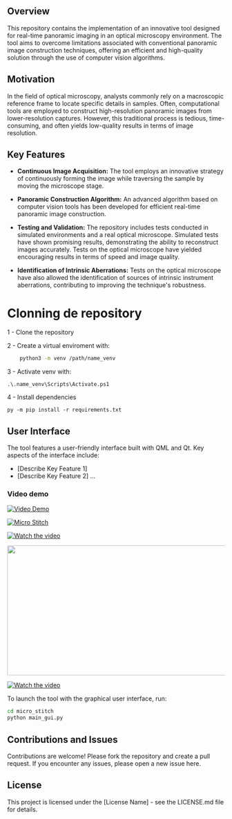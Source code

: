 
## Overview

This repository contains the implementation of an innovative tool designed for real-time panoramic imaging in an optical microscopy environment. The tool aims to overcome limitations associated with conventional panoramic image construction techniques, offering an efficient and high-quality solution through the use of computer vision algorithms.

## Motivation

In the field of optical microscopy, analysts commonly rely on a macroscopic reference frame to locate specific details in samples. Often, computational tools are employed to construct high-resolution panoramic images from lower-resolution captures. However, this traditional process is tedious, time-consuming, and often yields low-quality results in terms of image resolution.

## Key Features

- **Continuous Image Acquisition:** The tool employs an innovative strategy of continuously forming the image while traversing the sample by moving the microscope stage.

- **Panoramic Construction Algorithm:** An advanced algorithm based on computer vision tools has been developed for efficient real-time panoramic image construction.

- **Testing and Validation:** The repository includes tests conducted in simulated environments and a real optical microscope. Simulated tests have shown promising results, demonstrating the ability to reconstruct images accurately. Tests on the optical microscope have yielded encouraging results in terms of speed and image quality.

- **Identification of Intrinsic Aberrations:** Tests on the optical microscope have also allowed the identification of sources of intrinsic instrument aberrations, contributing to improving the technique's robustness.

# Clonning de repository

1 - Clone the repository

2 - Create a virtual enviroment with:
```bash
    python3 -m venv /path/name_venv
```

3 - Activate venv with:
    
    .\.name_venv\Scripts\Activate.ps1

4 - Install dependencies

    py -m pip install -r requirements.txt

## User Interface

The tool features a user-friendly interface built with QML and Qt. Key aspects of the interface include:

- [Describe Key Feature 1]
- [Describe Key Feature 2]
   ...
### Video demo
[![Video Demo]()](https://youtu.be/4HrGwN9sFaQ?list=PL_tRBemWo2fw_iY3PvlJZia27tK3jHw2o)

[![Micro Stitch]()](https://youtu.be/4HrGwN9sFaQ?list=PL_tRBemWo2fw_iY3PvlJZia27tK3jHw2o)

[![Watch the video](https://img.youtube.com/vi/PL_tRBemWo2fw_iY3PvlJZia27tK3jHw2o/default.jpg)](https://www.youtube.com/embed/PL_tRBemWo2fw_iY3PvlJZia27tK3jHw2o)

[<img src="https://img.youtube.com/vi/PL_tRBemWo2fw_iY3PvlJZia27tK3jHw2o/hqdefault.jpg" width="600" height="300"
/>](https://www.youtube.com/embed/PL_tRBemWo2fw_iY3PvlJZia27tK3jHw2o)

[![Watch the video](https://i.stack.imgur.com/Vp2cE.png)](https://youtu.be/vt5fpE0bzSY)




To launch the tool with the graphical user interface, run:

```bash
cd micro_stitch
python main_gui.py
```

## Contributions and Issues
Contributions are welcome! Please fork the repository and create a pull request.
If you encounter any issues, please open a new issue here.
## License
This project is licensed under the [License Name] - see the LICENSE.md file for details.
